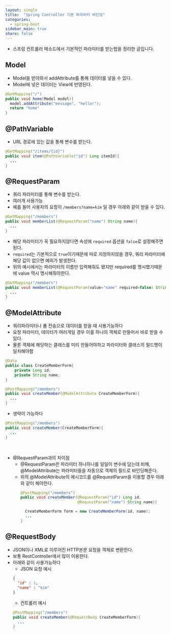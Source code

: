 ```yaml
---
layout: single
title:  "Spring Controller 기본 파라미터 바인딩"
categories:
  - spring-boot
sidebar_main: true
share: false
---
```

- 스프링 컨트롤러 메소드에서 기본적인 파라미터를 받는법을 정리한 글입니다.

## Model
- Model을 받아와서 addAttribute를 통해 데이터를 넣을 수 있다.
- Model에 넣은 데이터는 View에 반영된다.
```java
@GetMapping("/")
public void home(Model model){
  model.addAttribute("message", "hello!");
  return "home"
}
```

## @PathVariable
- URL 경로에 있는 값을 통해 변수를 받는다.
```java
@GetMapping("/items/{id}")
public void item(@PathVariable("id") Long itemId){
  ...
}
```

## @RequestParam
- 쿼리 파라미터를 통해 변수를 받는다.
- 여러개 사용가능
- 예를 들어 사용자의 요청이 `/members?name=kim` 일 경우 아래와 같이 받을 수 있다.
```java
@GetMapping("/members")
public void memberList(@RequestParam("name") String name){
  ...
}
```
- 해당 파라미터가 꼭 필요하지않다면 속성에 `required` 옵션을 `false`로 설정해주면 된다.
- `required`는 기본적으로 `true`이기때문에 따로 지정하지않을 경우, 쿼리 파라미터에 해당 값이 없으면 예외가 발생한다.
- 위의 예시에서는 파라미터의 이름만 입력해줘도 됐지만 required를 명시했기때문에 value 역시 명시해줘야한다. 
```java
@GetMapping("/members")
public void memberList(@RequestParam(value="name" required=false) String name){
  ...
}
```

## @ModelAttribute
- 쿼리파라미터나 폼 전송으로 데이터를 받을 때 사용가능하다
- 요청 파라미터, 데이터가 여러개일 경우 이를 하나의 객체로 만들어서 바로 받을 수 있다.
- 물론 객체에 해당하는 클래스를 미리 만들어야하고 파라미터와 클래스의 필드명이 일치해야함
```java
@Data
public class CreateMemberForm{
    private Long id;
    private String name;
}
```

```java
@PostMapping("/members")
public void createMember(@ModelAttribute CreateMemberForm){
  ...
}
```

- 생략이 가능하다
```java
@PostMapping("/members")
public void createMember(CreateMemberForm){
  ...
}
```
<br>

- @RequestParam과의 차이점
  - @RequestParam은 파라미터 하나하나를 일일이 변수에 담는데 비해, @ModelAttribute는 파라미터들을 자동으로 객체의 필드로 바인딩해준다.
  - 위의 @ModelAttribute의 예시코드를 @RequestParam을 이용할 경우 아래와 같이 해야한다.
    ```java
    @PostMapping("/members")
    public void createMember(@RequestParam("id") Long id,
                             @RequestParam("name") String name){

      CreateMemberForm form = new CreateMemberForm(id, name);
      ...
    }
    ```

## @RequestBody
- JSON이나 XML로 이루어진 HTTP본문 요청을 객체로 변환한다.
- 보통 RestController에서 많이 이용한다.
- 아래와 같이 사용가능하다
  - JSON 요청 예시
  ```json
  {
    "id" : 1,
    "name" : "kim"
  }
  ```
  - 컨트롤러 예시
  ```java
  @PostMapping("/members")
  public void createMember(@RequestBody CreateMemberForm){
    ...
  }
  ```